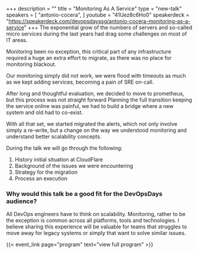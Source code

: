 +++
description = ""
title = "Monitoring As A Service"
type = "new-talk"
speakers = [
        "antonio-cocera",
]
youtube = "41Uez8c6Ho0"
speakerdeck = "https://speakerdeck.com/devopsdayssg/antonio-cocera-monitoring-as-a-service"
+++
The exponential grow of the numbers of servers and so-called micro services during the last years had drag some challenges on most of IT areas.

Monitoring been no exception, this critical part of any infrastructure required a huge an extra effort to migrate, as there was no place for monitoring blackout.

Our monitoring simply did not work, we were flood with timeouts as much as we kept adding services, becoming a pain of SRE on-call.

After long and thoughtful evaluation, we decided to move to prometheus, but this process was not straight forward Planning the full transition keeping the service online was painful, we had to build a bridge where a new system and old had to co-exist.

With all that set, we started migrated the alerts, which not only involve simply a re-write, but a change on the way we understood monitoring and understand better scalability concepts.

During the talk we will go through the following:

1) History initial situation at CloudFlare
2) Background of the issues we were encountering
3) Strategy for the migration
4) Process an execution

### Why would this talk be a good fit for the DevOpsDays audience?

All DevOps engineers have to think on scalability. Monitoring, rather to be the exception is common across all platforms, tools and technologies. I believe sharing this experience will be valuable for teams that struggles to move away for legacy systems or simply that want to solve similar issues.

{{< event_link page="program" text="view full program" >}}